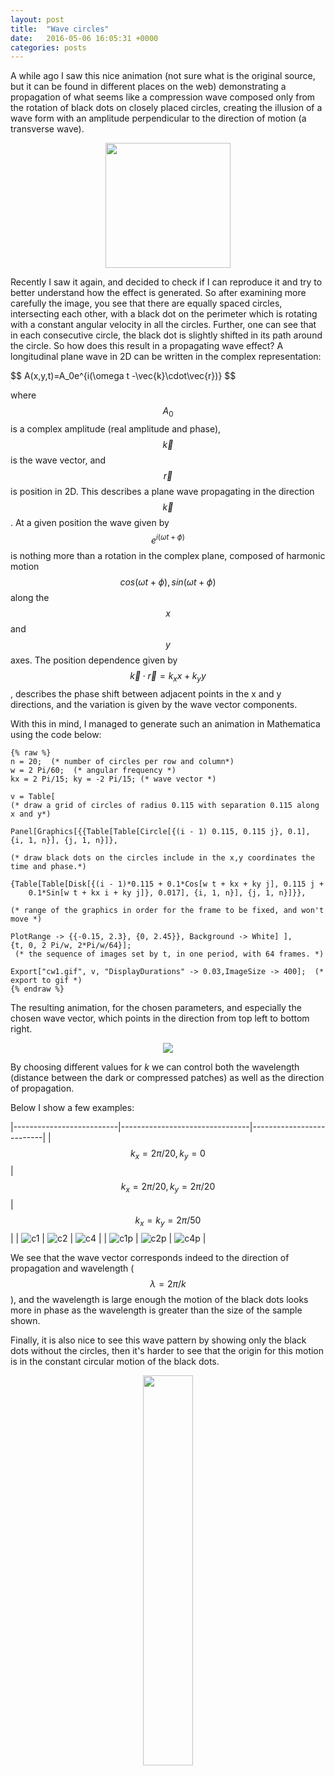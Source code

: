 ```yaml
---
layout: post
title:  "Wave circles"
date:   2016-05-06 16:05:31 +0000
categories: posts
---
```


A while ago I saw this nice animation (not sure what is the original source, but it can be found in different places on the web) demonstrating a propagation 
of what seems like a compression wave composed only from the rotation of black dots on closely placed circles, creating the illusion of a wave form with an amplitude perpendicular to the direction of motion (a transverse wave).

<center><img src='/assets/circwave.gif' width='200px'/></center>

Recently I saw it again, and decided to check if I can reproduce it and try to better understand how the effect is generated.
So after examining more carefully the image, you see that there are equally spaced circles, intersecting each other, with a black dot
on the perimeter which is rotating with a constant angular velocity in all the circles. Further, one can see that in each consecutive
circle, the black dot is slightly shifted in its path around the circle. So how does this result in a propagating wave effect?
A longitudinal plane wave in 2D can be written in the complex representation:

\$$
	A(x,y,t)=A_0e^{i(\omega t -\vec{k}\cdot\vec{r})}
$$

where $$ A_0 $$ is a complex amplitude (real amplitude and phase), $$ \vec{k} $$ is the wave vector, and $$ \vec{r} $$ is position in 2D.
This describes a plane wave propagating in the direction $$ \vec{k} $$.
At a given position the wave given by $$ e^{i(\omega t+\phi)} $$ is nothing more than a rotation in the complex plane, composed
of harmonic motion $$ cos(\omega t+\phi) , sin(\omega t +\phi) $$ along the $$ x $$ and $$ y $$ axes. The position dependence given by 
$$ \vec{k}\cdot\vec{r}=k_x x+k_y y $$, describes the phase shift between adjacent points in the x and y directions, and the variation
is given by the wave vector components.

With this in mind, I managed to generate such an animation in Mathematica using the code below:

```
{% raw %}
n = 20;  (* number of circles per row and column*)
w = 2 Pi/60;  (* angular frequency *)
kx = 2 Pi/15; ky = -2 Pi/15; (* wave vector *)

v = Table[
(* draw a grid of circles of radius 0.115 with separation 0.115 along x and y*)

Panel[Graphics[{{Table[Table[Circle[{(i - 1) 0.115, 0.115 j}, 0.1], {i, 1, n}], {j, 1, n}]},   

(* draw black dots on the circles include in the x,y coordinates the time and phase.*)

{Table[Table[Disk[{(i - 1)*0.115 + 0.1*Cos[w t + kx + ky j], 0.115 j + 
	0.1*Sin[w t + kx i + ky j]}, 0.017], {i, 1, n}], {j, 1, n}]}},  

(* range of the graphics in order for the frame to be fixed, and won't move *)

PlotRange -> {{-0.15, 2.3}, {0, 2.45}}, Background -> White] ], 
{t, 0, 2 Pi/w, 2*Pi/w/64}];
 (* the sequence of images set by t, in one period, with 64 frames. *)

Export["cw1.gif", v, "DisplayDurations" -> 0.03,ImageSize -> 400];  (* export to gif *)
{% endraw %}
```

The resulting animation, for the chosen parameters, and especially the chosen wave vector, which points in the direction from top left to bottom right.

<center><a href='/assets/cw11.gif'>
<img src='/assets/cw11.gif'/></a></center>

By choosing different values for $k$ we can control both the wavelength (distance between the dark or compressed patches) 
as well as the direction of propagation.

Below I show a few examples:

|--------------------------|--------------------------------|--------------------------|
| $$ k_x=2\pi/20, k_y=0 $$ | $$ k_x=2\pi/20, k_y=2\pi/20 $$ | $$ k_x=k_y=2\pi/50 $$    |
| ![c1](/assets/cw2.gif)   | ![c2](/assets/cw3.gif)         | ![c4](/assets/cw4.gif)   |
| ![c1p](/assets/cw2p.gif) | ![c2p](/assets/cw3p.gif)       | ![c4p](/assets/cw4p.gif) |

We see that the wave vector corresponds indeed to the direction of propagation and wavelength ($$ \lambda=2\pi/k $$), and the 
wavelength is large enough the motion of the black dots looks more in phase as the wavelength is greater than the size of
the sample shown.


Finally, it is also nice to see this wave pattern by showing only the black dots without the circles, then it's harder to see
that the origin for this motion is in the constant circular motion of the black dots.

<center><a href='/assets/cw5.gif'><img src='/assets/cw5.gif' width='40%' height='40%'/></a></center>